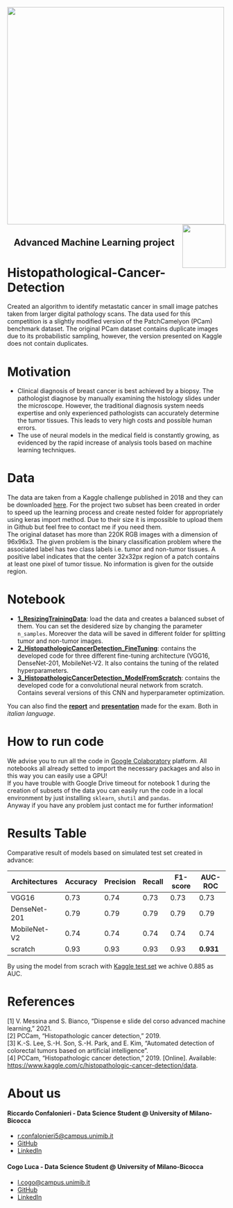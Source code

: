 <p float="left">

 <img src="https://github.com/rconfa/Histopathological-Cancer-Detection/blob/main/images/DSLogo.png" width = "500"/>
 <img src="https://github.com/rconfa/Histopathological-Cancer-Detection/blob/main/images/BicoccaLogo.png" width = "100" align="right"/>
</p>
<h2 align="center">Advanced Machine Learning project</h2>

# Histopathological-Cancer-Detection
Created an algorithm to identify metastatic cancer in small image patches taken from larger digital pathology scans. The data used for this competition is a slightly modified version of the PatchCamelyon (PCam) benchmark dataset. The original PCam dataset contains duplicate images due to its probabilistic sampling, however, the version presented on Kaggle does not contain duplicates.

# Motivation 
* Clinical diagnosis of breast cancer is best achieved by a biopsy. The pathologist diagnose by manually examining the histology slides under the microscope. However, the traditional diagnosis system needs expertise and only experienced pathologists can accurately determine the tumor tissues. This leads to very high costs and possible human errors.
* The use of neural models in the medical field is constantly growing, as evidenced by the rapid increase of analysis tools based on machine learning techniques.  


# Data
The data are taken from a Kaggle challenge published in 2018 and they can be downloaded [here](https://www.kaggle.com/c/histopathologic-cancer-detection/data). For the project two subset has been created in order to speed up the learning process and create nested folder for appropriately using keras import method. Due to their size it is impossible to upload them in Github but feel free to contact me if you need them. <br>
The original dataset has more than 220K RGB images with a dimension of 96x96x3. The given problem is the binary classification problem where the associated label has two class labels i.e. tumor and non-tumor tissues. A positive label indicates that the center 32x32px region of a patch contains at least one pixel of tumor tissue. No information is given for the outside region.

# Notebook 

* [<b>1_ResizingTrainingData</b>](https://github.com/rconfa/Histopathological-Cancer-Detection/blob/main/Notebook/1_ResizingTrainingData.ipynb): load the data and creates a balanced subset of them. You can set the desidered size by changing the parameter `n_samples`. Moreover the data will be saved in different folder for splitting tumor and non-tumor images.
* [<b>2_HistopathologicCancerDetection_FineTuning</b>](https://github.com/rconfa/Histopathological-Cancer-Detection/blob/main/Notebook/2_HistopathologicCancerDetection_FineTuning.ipynb): contains the developed code for three different fine-tuning architecture (VGG16, DenseNet-201, MobileNet-V2. It also contains the tuning of the related hyperparameters.
* [<b>3_HistopathologicCancerDetection_ModelFromScratch</b>](https://github.com/rconfa/Histopathological-Cancer-Detection/blob/main/Notebook/3_HistopathologicCancerDetection_ModelFromScratch.ipynb): contains the developed code for a convolutional neural network from scratch. Contains several versions of this CNN and hyperparameter optimization. 

You can also find the [<b>report</b>](https://github.com/rconfa/Histopathological-Cancer-Detection/blob/main/AML_Report_ITA.pdf) and [<b>presentation</b>](https://github.com/rconfa/Histopathological-Cancer-Detection/blob/main/AML_Presentation_ITA.pdf) made for the exam. Both in <i>italian language</i>.

# How to run code
We advise you to run all the code in [Google Colaboratory](https://colab.research.google.com/) platform. All notebooks all already setted to import the necessary packages and also in this way you can easily use a GPU! <br>
If you have trouble with Google Drive timeout for notebook 1 during the creation of subsets of the data you can easily run the code in a local environment by just installing `sklearn`, `shutil` and `pandas`. <br>
Anyway if you have any problem just contact me for further information!


# Results Table
Comparative result of models based on simulated test set created in advance:

| Architectures | Accuracy | Precision | Recall | F1-score | AUC-ROC |
| ----- | ----------- | ------------ | -------------- | --------------- | --------------- |
| VGG16 | 0.73 | 0.74 | 0.73 | 0.73 | 0.73 |
| DenseNet-201 | 0.79 | 0.79 | 0.79 | 0.79 | 0.79 |
| MobileNet-V2 | 0.74 | 0.74 | 0.74 | 0.74 | 0.74 |
| scratch | 0.93 | 0.93 | 0.93 | 0.93 | **0.931** |

By using the model from scrach with [Kaggle test set](https://www.kaggle.com/c/histopathologic-cancer-detection/data?select=test) we achive 0.885 as AUC.

# References
[1] V. Messina and S. Bianco, “Dispense e slide del corso advanced machine learning,” 2021. <br>
[2] PCCam, “Histopathologic cancer detection,” 2019. <br>
[3] K.-S. Lee, S.-H. Son, S.-H. Park, and E. Kim, “Automated detection of colorectal tumors based on artificial intelligence”. <br>
[4] PCCam, “Histopathologic cancer detection,” 2019. [Online]. Available: https://www.kaggle.com/c/histopathologic-cancer-detection/data. 


# About us

#### Riccardo Confalonieri - Data Science Student @ University of Milano-Bicocca
  * r.confalonieri5@campus.unimib.it
  * [GitHub](https://github.com/rconfa)
  * [LinkedIn](https://www.linkedin.com/in/riccardo-confalonieri-5250b0201/)

#### Cogo Luca - Data Science Student @ University of Milano-Bicocca
  * l.cogo@campus.unimib.it
  * [GitHub](https://github.com/LucaCogo)
  * [LinkedIn](https://www.linkedin.com/in/luca-cogo)

